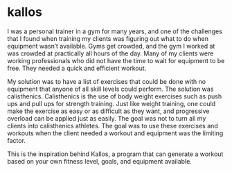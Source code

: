 # kallos
I was a personal trainer in a gym for many years, and one of the challenges that I found when training my clients was figuring out what to do when equipment wasn’t available. Gyms get crowded, and the gym I worked at was crowded at practically all hours of the day. Many of my clients were working professionals who did not have the time to wait for equipment to be free. They needed a quick and efficient workout. 

My solution was to have a list of exercises that could be done with no equipment that anyone of all skill levels could perform. The solution was calisthenics. Calisthenics is the use of body weight exercises such as push ups and pull ups for strength training. Just like weight training, one could make the exercise as easy or as difficult as they want, and progressive overload can be applied just as easily. The goal was not to turn all my clients into calisthenics athletes. The goal was to use these exercises and workouts when the client needed a workout and equipment was the limiting factor. 

This is the inspiration behind Kallos, a program that can generate a workout based on your own fitness level, goals, and equipment available. 
